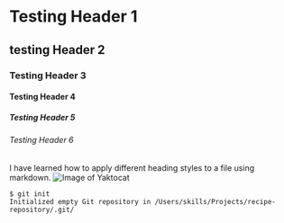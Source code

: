 # Testing Header 1
## testing Header 2
### Testing Header 3
#### Testing Header 4
##### Testing Header 5
###### Testing Header 6
I have learned how to apply different heading styles to a file using markdown.
![Image of Yaktocat](https://octodex.github.com/images/yaktocat.png)
```
$ git init
Initialized empty Git repository in /Users/skills/Projects/recipe-repository/.git/
```
